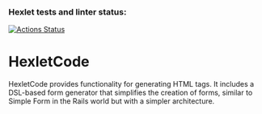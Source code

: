 ### Hexlet tests and linter status:
[![Actions Status](https://github.com/Avanera/rails-project-63/actions/workflows/hexlet-check.yml/badge.svg)](https://github.com/Avanera/rails-project-63/actions)

# HexletCode
HexletCode provides functionality for generating HTML tags.
It includes a DSL-based form generator that simplifies the creation of forms,
similar to Simple Form in the Rails world but with a simpler architecture.
